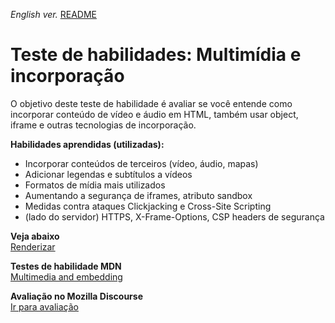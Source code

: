 <span><i>English ver.</i> <a href="https://github.com/alexandre-j-dev/MDN-Mozilla-Developer-Network/blob/HTML/Test%20your%20skills_%20Multimedia%20and%20embedding/README.en.md"> README</a></span>

<h1>Teste de habilidades: Multimídia e incorporação</h1>

<p> O objetivo deste teste de habilidade é avaliar se você entende como incorporar conteúdo de vídeo e áudio em HTML, também usar object, iframe e outras tecnologias de incorporação. </p>

<strong>Habilidades aprendidas (utilizadas):</strong>
<ul>  
<li>Incorporar conteúdos de terceiros (vídeo, áudio, mapas)</li>
<li>Adicionar legendas e subtítulos a vídeos </li>  
<li>Formatos de mídia mais utilizados</li> 
<li>Aumentando a segurança de iframes, atributo sandbox</li>
<li>Medidas contra ataques Clickjacking e Cross-Site Scripting</li>
<li>(lado do servidor) HTTPS, X-Frame-Options, CSP headers de segurança</li>
</ul>
  
 
<strong>Veja abaixo</strong><br>
<a href="https://htmlpreview.github.io/?https://github.com/alexandre-j-dev/MDN-Mozilla-Developer-Network/blob/HTML/Test%20your%20skills_%20Multimedia%20and%20embedding/index.html"> Renderizar </a><br>

<strong>Testes de habilidade MDN</strong><br>
<a target="_blank" href="https://developer.mozilla.org/en-US/docs/Learn/HTML/Multimedia_and_embedding/Video_and_audio_content/Test_your_skills:_Multimedia_and_embedding"> Multimedia and embedding </a><br>

<strong>Avaliação no Mozilla Discourse</strong><br>
<a target="_blank" href="https://discourse.mozilla.org/t/assessment-wanted-for-html-multimedia-and-embedding-task/107048">Ir para avaliação </a>


